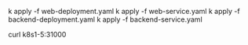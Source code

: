 k apply -f web-deployment.yaml
k apply -f web-service.yaml
k apply -f backend-deployment.yaml
k apply -f backend-service.yaml

curl k8s1-5:31000
